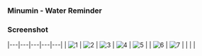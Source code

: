 ### Minumin - Water Reminder

### Screenshot

|---|---|---|---|---|
| ![1](https://github.com/Codingle-House/Minumin/assets/16642048/56aea2c0-f99c-451b-ad67-8308327466c7)  | ![2](https://github.com/Codingle-House/Minumin/assets/16642048/5551f20f-48ee-42e8-a04c-9b70f00f55f7)  |  ![3](https://github.com/Codingle-House/Minumin/assets/16642048/1e2cf53a-0e28-4d27-a7e8-bdf342b5e49a) | ![4](https://github.com/Codingle-House/Minumin/assets/16642048/fae9e951-3a94-4f5f-972a-57074e2788e2)  |  ![5](https://github.com/Codingle-House/Minumin/assets/16642048/7f708b8d-04e8-482e-b305-2b30dfd38248) |
|  ![6](https://github.com/Codingle-House/Minumin/assets/16642048/4044448b-c100-4d12-98f3-21b547859d29) |  ![7](https://github.com/Codingle-House/Minumin/assets/16642048/5a8dace7-1b3e-401f-86f9-126487263c5f) |   |   |   |










